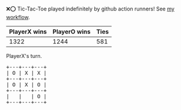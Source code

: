 :x::o: Tic-Tac-Toe played indefinitely by github action runners! See [my workflow](.github/workflows/play.yaml).

|PlayerX wins|PlayerO wins|Ties|
|-|-|-|
|1322|1244|581|

PlayerX's turn.

<pre>
+---+---+---+
| O | X | X |
+---+---+---+
| O | X | O |
+---+---+---+
|   |   | O |
+---+---+---+
</pre>